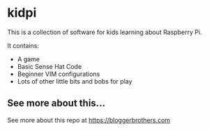 # kidpi
This is a collection of software for kids learning about Raspberry Pi.  

It contains:
 - A game
 - Basic Sense Hat Code
 - Beginner VIM configurations
 - Lots of other little bits and bobs for play
 
## See more about this...
See more about this repo at https://bloggerbrothers.com
